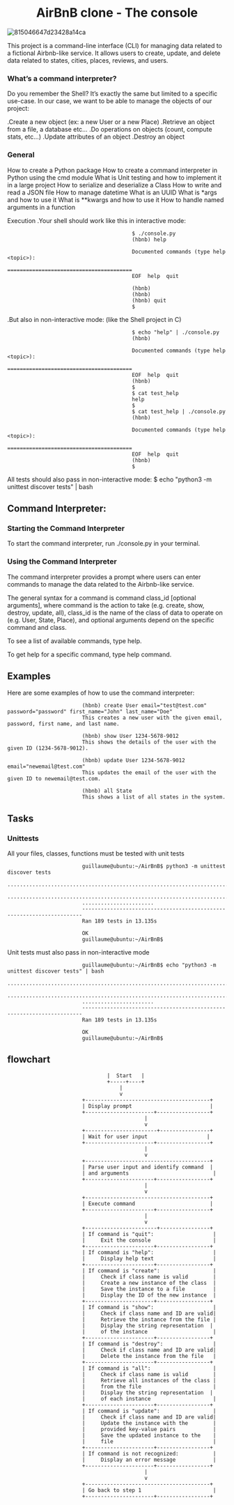 <h1 align="center">AirBnB clone - The console</h1>

![815046647d23428a14ca](https://user-images.githubusercontent.com/113900578/221363211-737846a7-c120-46da-b868-805c28a7ce83.png)

This project is a command-line interface (CLI) for managing data related to a fictional Airbnb-like service. It allows users to create, update, and delete data related to states, cities, places, reviews, and users.

### What’s a command interpreter?
Do you remember the Shell? It’s exactly the same but limited to a specific use-case. In our case, we want to be able to manage the objects of our project:

.Create a new object (ex: a new User or a new Place)
.Retrieve an object from a file, a database etc…
.Do operations on objects (count, compute stats, etc…)
.Update attributes of an object
.Destroy an object

### General
How to create a Python package
How to create a command interpreter in Python using the cmd module
What is Unit testing and how to implement it in a large project
How to serialize and deserialize a Class
How to write and read a JSON file
How to manage datetime
What is an UUID
What is *args and how to use it
What is **kwargs and how to use it
How to handle named arguments in a function

Execution
.Your shell should work like this in interactive mode:

                                            $ ./console.py
                                            (hbnb) help

                                            Documented commands (type help <topic>):
                                            ========================================
                                            EOF  help  quit

                                            (hbnb) 
                                            (hbnb) 
                                            (hbnb) quit
                                            $
.But also in non-interactive mode: (like the Shell project in C)

                                            $ echo "help" | ./console.py
                                            (hbnb)

                                            Documented commands (type help <topic>):
                                            ========================================
                                            EOF  help  quit
                                            (hbnb) 
                                            $
                                            $ cat test_help
                                            help
                                            $
                                            $ cat test_help | ./console.py
                                            (hbnb)

                                            Documented commands (type help <topic>):
                                            ========================================
                                            EOF  help  quit
                                            (hbnb) 
                                            $
All tests should also pass in non-interactive mode: $ echo "python3 -m unittest discover tests" | bash

## Command Interpreter:

### Starting the Command Interpreter
To start the command interpreter, run ./console.py in your terminal.

### Using the Command Interpreter
The command interpreter provides a prompt where users can enter commands to manage the data related to the Airbnb-like service.

The general syntax for a command is command class_id [optional arguments], where command is the action to take (e.g. create, show, destroy, update, all), class_id is the name of the class of data to operate on (e.g. User, State, Place), and optional arguments depend on the specific command and class.

To see a list of available commands, type help.

To get help for a specific command, type help command.

## Examples

Here are some examples of how to use the command interpreter:

                            (hbnb) create User email="test@test.com" password="password" first_name="John" last_name="Doe"
                            This creates a new user with the given email, password, first name, and last name.

                            (hbnb) show User 1234-5678-9012
                            This shows the details of the user with the given ID (1234-5678-9012).

                            (hbnb) update User 1234-5678-9012 email="newemail@test.com"
                            This updates the email of the user with the given ID to newemail@test.com.

                            (hbnb) all State
                            This shows a list of all states in the system.

## Tasks

### Unittests
All your files, classes, functions must be tested with unit tests

                            guillaume@ubuntu:~/AirBnB$ python3 -m unittest discover tests
                            ...................................................................................
                            ...................................................................................
                            .......................
                            ----------------------------------------------------------------------
                            Ran 189 tests in 13.135s

                            OK
                            guillaume@ubuntu:~/AirBnB$

Unit tests must also pass in non-interactive mode

                            guillaume@ubuntu:~/AirBnB$ echo "python3 -m unittest discover tests" | bash
                            ...................................................................................
                            ...................................................................................
                            .......................
                            ----------------------------------------------------------------------
                            Ran 189 tests in 13.135s

                            OK
                            guillaume@ubuntu:~/AirBnB$

## flowchart

                                    |  Start   |
                                    +-----+----+
                                        |
                                        v
                            +----------------------------------------+
                            | Display prompt                         |
                            +----------------------+-----------------+
                                                |
                                                v
                            +-----------------------+----------------+
                            | Wait for user input                   |
                            +----------------------+-----------------+
                                                |
                                                v
                            +----------------------------------------+
                            | Parse user input and identify command  |
                            | and arguments                           |
                            +----------------------+-----------------+
                                                |
                                                v
                            +----------------------------------------+
                            | Execute command                        |
                            +----------------------+-----------------+
                                                |
                                                v
                            +-----------------------+----------------+
                            | If command is "quit":                   |
                            |     Exit the console                    |
                            +----------------------+-----------------+
                            | If command is "help":                   |
                            |     Display help text                   |
                            +----------------------+-----------------+
                            | If command is "create":                 |
                            |     Check if class name is valid        |
                            |     Create a new instance of the class  |
                            |     Save the instance to a file         |
                            |     Display the ID of the new instance  |
                            +----------------------+-----------------+
                            | If command is "show":                   |
                            |     Check if class name and ID are valid|
                            |     Retrieve the instance from the file |
                            |     Display the string representation  |
                            |     of the instance                     |
                            +----------------------+-----------------+
                            | If command is "destroy":                |
                            |     Check if class name and ID are valid|
                            |     Delete the instance from the file   |
                            +----------------------+-----------------+
                            | If command is "all":                    |
                            |     Check if class name is valid        |
                            |     Retrieve all instances of the class |
                            |     from the file                       |
                            |     Display the string representation  |
                            |     of each instance                    |
                            +----------------------+-----------------+
                            | If command is "update":                 |
                            |     Check if class name and ID are valid|
                            |     Update the instance with the        |
                            |     provided key-value pairs            |
                            |     Save the updated instance to the    |
                            |     file                                |
                            +----------------------+-----------------+
                            | If command is not recognized:           |
                            |     Display an error message            |
                            +----------------------+-----------------+
                                                |
                                                v
                            +----------------------------------------+
                            | Go back to step 1                       |
                            +----------------------+-----------------+
